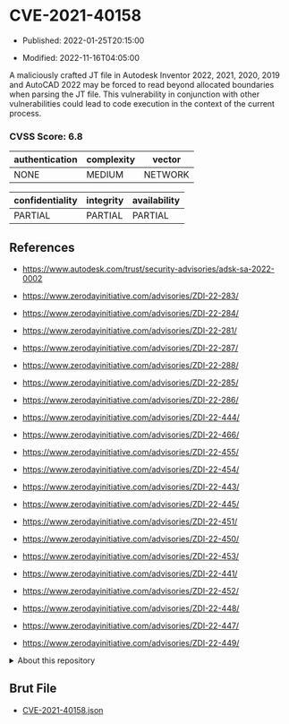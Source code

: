 # CVE-2021-40158

- Published: 2022-01-25T20:15:00

- Modified: 2022-11-16T04:05:00

A maliciously crafted JT file in Autodesk Inventor 2022, 2021, 2020, 2019 and AutoCAD 2022 may be forced to read beyond allocated boundaries when parsing the JT file. This vulnerability in conjunction with other vulnerabilities could lead to code execution in the context of the current process.

### CVSS Score: **6.8**

| authentication | complexity | vector |
| --- | --- | --- |
| NONE | MEDIUM | NETWORK |

| confidentiality | integrity | availability |
| --- | --- | --- |
| PARTIAL | PARTIAL | PARTIAL |

## References

* https://www.autodesk.com/trust/security-advisories/adsk-sa-2022-0002

* https://www.zerodayinitiative.com/advisories/ZDI-22-283/

* https://www.zerodayinitiative.com/advisories/ZDI-22-284/

* https://www.zerodayinitiative.com/advisories/ZDI-22-281/

* https://www.zerodayinitiative.com/advisories/ZDI-22-287/

* https://www.zerodayinitiative.com/advisories/ZDI-22-288/

* https://www.zerodayinitiative.com/advisories/ZDI-22-285/

* https://www.zerodayinitiative.com/advisories/ZDI-22-286/

* https://www.zerodayinitiative.com/advisories/ZDI-22-444/

* https://www.zerodayinitiative.com/advisories/ZDI-22-466/

* https://www.zerodayinitiative.com/advisories/ZDI-22-455/

* https://www.zerodayinitiative.com/advisories/ZDI-22-454/

* https://www.zerodayinitiative.com/advisories/ZDI-22-443/

* https://www.zerodayinitiative.com/advisories/ZDI-22-445/

* https://www.zerodayinitiative.com/advisories/ZDI-22-451/

* https://www.zerodayinitiative.com/advisories/ZDI-22-450/

* https://www.zerodayinitiative.com/advisories/ZDI-22-453/

* https://www.zerodayinitiative.com/advisories/ZDI-22-441/

* https://www.zerodayinitiative.com/advisories/ZDI-22-452/

* https://www.zerodayinitiative.com/advisories/ZDI-22-448/

* https://www.zerodayinitiative.com/advisories/ZDI-22-447/

* https://www.zerodayinitiative.com/advisories/ZDI-22-449/

<details>
<summary>About this repository</summary> 

  This repository is part of the project [Live Hack CVE](https://github.com/Live-Hack-CVE). Main website can be found [www.live-hack.org](https://www.live-hack.org) 
  
  Made by [Sn0wAlice](https://github.com/Sn0wAlice) for the people that care about security and need to have a feed of the latest CVEs. Hope you enjoy it, don't forget to star the repo and follow me on [Twitter](https://twitter.com/Sn0wAlice) and [Github](https://github.com/Sn0wAlice). And that is my [personnal website](https://www.alice-snow.me/)

  - [Home Page](https://github.com/Live-Hack-CVE)
  - [Framework](https://github.com/Live-Hack-CVE/cve-framework)
  - [CVE database](https://github.com/Live-Hack-CVE/full_database)
  - [Changelog](https://github.com/Live-Hack-CVE/Changelog)
</details>

## Brut File

* [CVE-2021-40158.json](https://raw.githubusercontent.com/Live-Hack-CVE/full_database/main/cves/2021/CVE-2021-40158.json)

